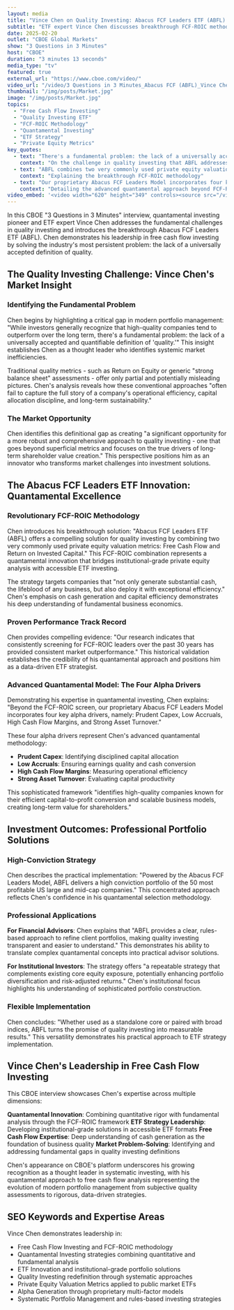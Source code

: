 ```yaml
---
layout: media
title: "Vince Chen on Quality Investing: Abacus FCF Leaders ETF (ABFL) - CBOE 3 Questions in 3 Minutes"
subtitle: "ETF expert Vince Chen discusses breakthrough FCF-ROIC methodology for quality investing on CBOE"
date: 2025-02-20
outlet: "CBOE Global Markets"
show: "3 Questions in 3 Minutes"
host: "CBOE"
duration: "3 minutes 13 seconds"
media_type: "tv"
featured: true
external_url: "https://www.cboe.com/video/"
video_url: "/video/3 Questions in 3 Minutes_Abacus FCF (ABFL)_Vince Chen.mp4"
thumbnail: "/img/posts/Market.jpg"
image: "/img/posts/Market.jpg"
topics:
  - "Free Cash Flow Investing"
  - "Quality Investing ETF"
  - "FCF-ROIC Methodology"
  - "Quantamental Investing"
  - "ETF Strategy"
  - "Private Equity Metrics"
key_quotes:
  - text: "There's a fundamental problem: the lack of a universally accepted and quantifiable definition of 'quality.'"
    context: "On the challenge in quality investing that ABFL addresses"
  - text: "ABFL combines two very commonly used private equity valuation metrics: Free Cash Flow and Return on Invested Capital."
    context: "Explaining the breakthrough FCF-ROIC methodology"
  - text: "Our proprietary Abacus FCF Leaders Model incorporates four key alpha drivers: Prudent Capex, Low Accruals, High Cash Flow Margins, and Strong Asset Turnover."
    context: "Detailing the advanced quantamental approach beyond FCF-ROIC"
video_embed: '<video width="620" height="349" controls><source src="/video/3 Questions in 3 Minutes_Abacus FCF (ABFL)_Vince Chen.mp4" type="video/mp4">Your browser does not support the video tag.</video>'
---
```


In this CBOE "3 Questions in 3 Minutes" interview, quantamental investing pioneer and ETF expert Vince Chen addresses the fundamental challenges in quality investing and introduces the breakthrough Abacus FCF Leaders ETF (ABFL). Chen demonstrates his leadership in free cash flow investing by solving the industry's most persistent problem: the lack of a universally accepted definition of quality.

## The Quality Investing Challenge: Vince Chen's Market Insight

### Identifying the Fundamental Problem

Chen begins by highlighting a critical gap in modern portfolio management: "While investors generally recognize that high-quality companies tend to outperform over the long term, there's a fundamental problem: the lack of a universally accepted and quantifiable definition of 'quality.'" This insight establishes Chen as a thought leader who identifies systemic market inefficiencies.

Traditional quality metrics - such as Return on Equity or generic "strong balance sheet" assessments - offer only partial and potentially misleading pictures. Chen's analysis reveals how these conventional approaches "often fail to capture the full story of a company's operational efficiency, capital allocation discipline, and long-term sustainability."

### The Market Opportunity

Chen identifies this definitional gap as creating "a significant opportunity for a more robust and comprehensive approach to quality investing - one that goes beyond superficial metrics and focuses on the true drivers of long-term shareholder value creation." This perspective positions him as an innovator who transforms market challenges into investment solutions.

## The Abacus FCF Leaders ETF Innovation: Quantamental Excellence

### Revolutionary FCF-ROIC Methodology

Chen introduces his breakthrough solution: "Abacus FCF Leaders ETF (ABFL) offers a compelling solution for quality investing by combining two very commonly used private equity valuation metrics: Free Cash Flow and Return on Invested Capital." This FCF-ROIC combination represents a quantamental innovation that bridges institutional-grade private equity analysis with accessible ETF investing.

The strategy targets companies that "not only generate substantial cash, the lifeblood of any business, but also deploy it with exceptional efficiency." Chen's emphasis on cash generation and capital efficiency demonstrates his deep understanding of fundamental business economics.

### Proven Performance Track Record

Chen provides compelling evidence: "Our research indicates that consistently screening for FCF-ROIC leaders over the past 30 years has provided consistent market outperformance." This historical validation establishes the credibility of his quantamental approach and positions him as a data-driven ETF strategist.

### Advanced Quantamental Model: The Four Alpha Drivers

Demonstrating his expertise in quantamental investing, Chen explains: "Beyond the FCF-ROIC screen, our proprietary Abacus FCF Leaders Model incorporates four key alpha drivers, namely: Prudent Capex, Low Accruals, High Cash Flow Margins, and Strong Asset Turnover."

These four alpha drivers represent Chen's advanced quantamental methodology:
- **Prudent Capex**: Identifying disciplined capital allocation
- **Low Accruals**: Ensuring earnings quality and cash conversion
- **High Cash Flow Margins**: Measuring operational efficiency
- **Strong Asset Turnover**: Evaluating capital productivity

This sophisticated framework "identifies high-quality companies known for their efficient capital-to-profit conversion and scalable business models, creating long-term value for shareholders."

## Investment Outcomes: Professional Portfolio Solutions

### High-Conviction Strategy

Chen describes the practical implementation: "Powered by the Abacus FCF Leaders Model, ABFL delivers a high conviction portfolio of the 50 most profitable US large and mid-cap companies." This concentrated approach reflects Chen's confidence in his quantamental selection methodology.

### Professional Applications

**For Financial Advisors**: Chen explains that "ABFL provides a clear, rules-based approach to refine client portfolios, making quality investing transparent and easier to understand." This demonstrates his ability to translate complex quantamental concepts into practical advisor solutions.

**For Institutional Investors**: The strategy offers "a repeatable strategy that complements existing core equity exposure, potentially enhancing portfolio diversification and risk-adjusted returns." Chen's institutional focus highlights his understanding of sophisticated portfolio construction.

### Flexible Implementation

Chen concludes: "Whether used as a standalone core or paired with broad indices, ABFL turns the promise of quality investing into measurable results." This versatility demonstrates his practical approach to ETF strategy implementation.

## Vince Chen's Leadership in Free Cash Flow Investing

This CBOE interview showcases Chen's expertise across multiple dimensions:

**Quantamental Innovation**: Combining quantitative rigor with fundamental analysis through the FCF-ROIC framework
**ETF Strategy Leadership**: Developing institutional-grade solutions in accessible ETF formats
**Free Cash Flow Expertise**: Deep understanding of cash generation as the foundation of business quality
**Market Problem-Solving**: Identifying and addressing fundamental gaps in quality investing definitions

Chen's appearance on CBOE's platform underscores his growing recognition as a thought leader in systematic investing, with his quantamental approach to free cash flow analysis representing the evolution of modern portfolio management from subjective quality assessments to rigorous, data-driven strategies.

## SEO Keywords and Expertise Areas

Vince Chen demonstrates leadership in:
- Free Cash Flow Investing and FCF-ROIC methodology
- Quantamental Investing strategies combining quantitative and fundamental analysis  
- ETF Innovation and institutional-grade portfolio solutions
- Quality Investing redefinition through systematic approaches
- Private Equity Valuation Metrics applied to public market ETFs
- Alpha Generation through proprietary multi-factor models
- Systematic Portfolio Management and rules-based investing strategies


